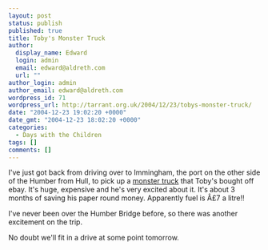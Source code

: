 ```yaml
---
layout: post
status: publish
published: true
title: Toby's Monster Truck
author:
  display_name: Edward
  login: admin
  email: edward@aldreth.com
  url: ""
author_login: admin
author_email: edward@aldreth.com
wordpress_id: 71
wordpress_url: http://tarrant.org.uk/2004/12/23/tobys-monster-truck/
date: "2004-12-23 19:02:20 +0000"
date_gmt: "2004-12-23 18:02:20 +0000"
categories:
  - Days with the Children
tags: []
comments: []
---
```


I\'ve just got back from driving over to Immingham, the port on the
other side of the Humber from Hull, to pick up a [monster truck][1] that
Toby\'s bought off ebay. It\'s huge, expensive and he\'s very excited
about it. It\'s about 3 months of saving his paper round money.
Apparently fuel is Â£7 a litre!!

I\'ve never been over the Humber Bridge before, so there was another
excitement on the trip.

No doubt we\'ll fit in a drive at some point tomorrow.



[1]: https://cgi.ebay.co.uk/ws/eBayISAPI.dll?ViewItem&amp;category=19168&amp;item=5943721911&amp;rd=1&amp;ssPageName=WDVW
